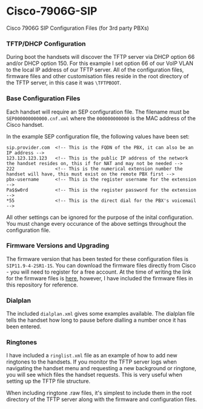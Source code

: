 # Cisco-7906G-SIP
Cisco 7906G SIP Configuration Files (for 3rd party PBXs)

### TFTP/DHCP Configuration

During boot the handsets will discover the TFTP server via DHCP option 66 and/or DHCP option 150. For this example I set option 66 of our VoIP VLAN to the local IP address of our TFTP server. All of the configuration files, firmware files and other customisation files reside in the root directory of the TFTP server, in this case it was `\TFTPBOOT`.

### Base Configuration Files

Each handset will require an SEP configuration file. The filename must be `SEP000000000000.cnf.xml` where the `000000000000` is the MAC address of the Cisco handset.

In the example SEP configuration file, the following values have been set:

    sip.provider.com  <!-- This is the FQDN of the PBX, it can also be an IP address -->
    123.123.123.123   <!-- This is the public IP address of the network the handset resides on, this if for NAT and may not be needed -->
    222               <!-- This is the numerical extension number the handset will have, this must exist on the remote PBX first -->
    pbx-username      <!-- This is the register username for the extension -->
    Pa$$w0rd          <!-- This is the register password for the extension -->
    *55               <!-- This is the direct dial for the PBX's voicemail -->
    
All other settings can be ignored for the purpose of the inital configuration. You must change every occurance of the above settings throughout the configuration file.

### Firmware Versions and Upgrading

The firmware version that has been tested for these configuration files is `SIP11.9-4-2SR1-1S`. You can download the firmware files directly from Cisco - you will need to register for a free account. At the time of writing the link for the firmware files is [here](https://software.cisco.com/download/release.html?mdfid=280607214&softwareid=282074288&os=&release=9.4(2)SR3&relind=AVAILABLE&rellifecycle=&reltype=latest&i=!pp), however, I have included the firmware files in this repository for reference.

### Dialplan

The included `dialplan.xml` gives some examples available. The dialplan file tells the handset how long to pause before dialling a number once it has been entered.

### Ringtones

I have included a `ringlist.xml` file as an example of how to add new ringtones to the handsets. If you monitor the TFTP server logs when navigating the handset menu and requesting a new background or ringtone, you will see which files the handset requests. This is very useful when setting up the TFTP file structure.

When including ringtone .raw files, it's simplest to include them in the root directory of the TFTP server along with the firmware and configuration files.



